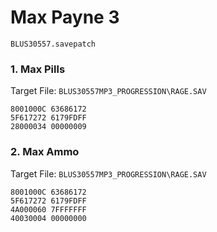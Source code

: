 #  Max Payne 3 

`BLUS30557.savepatch`

### 1. Max Pills

Target File: `BLUS30557MP3_PROGRESSION\RAGE.SAV`

```
8001000C 63686172
5F617272 6179FDFF
28000034 00000009
```

### 2. Max Ammo

Target File: `BLUS30557MP3_PROGRESSION\RAGE.SAV`

```
8001000C 63686172
5F617272 6179FDFF
4A000060 7FFFFFFF
40030004 00000000
```

